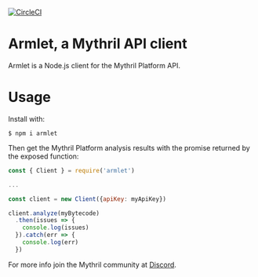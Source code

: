 [![CircleCI](https://circleci.com/gh/ConsenSys/armlet.svg?style=svg)](https://circleci.com/gh/ConsenSys/armlet)

# Armlet, a Mythril API client

Armlet is a Node.js client for the Mythril Platform API.

# Usage

Install with:
```
$ npm i armlet
```

Then get the Mythril Platform analysis results with the promise returned by
the exposed function:
```javascript
const { Client } = require('armlet')

...

const client = new Client({apiKey: myApiKey})

client.analyze(myBytecode)
  .then(issues => {
    console.log(issues)
  }).catch(err => {
    console.log(err)
  })
```
For more info join the Mythril community at [Discord](https://discord.gg/kktn8Wt).
